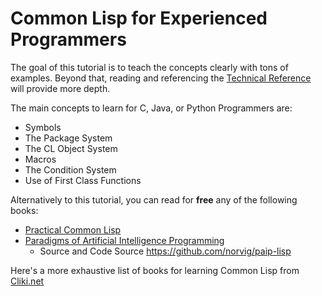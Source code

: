 # Common Lisp for Experienced Programmers

The goal of this tutorial is to teach the concepts clearly with tons of examples. Beyond that, reading and referencing the [Technical Reference](https://lisp-docs.github.io/cl-language-reference/) will provide more depth.

The main concepts to learn for C, Java, or Python Programmers are:

- Symbols
- The Package System
- The CL Object System
- Macros
- The Condition System
- Use of First Class Functions

Alternatively to this tutorial, you can read for **free** any of the following books:

- [Practical Common Lisp](https://gigamonkeys.com/book/)
- [Paradigms of Artificial Intelligence Programming](https://norvig.github.io/paip-lisp/#/)
  - Source and Code Source https://github.com/norvig/paip-lisp

Here's a more exhaustive list of books for learning Common Lisp from [Cliki.net](https://cliki.net/Lisp%20books)
